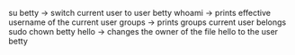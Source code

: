 su betty -> switch current user to user betty
whoami -> prints effective username of the current user
groups -> prints groups current user belongs
sudo chown betty hello -> changes the owner of the file hello to the user betty
